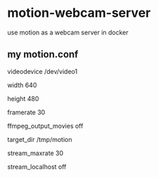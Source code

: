 # motion-webcam-server

use motion as a webcam server in docker

## my motion.conf

videodevice /dev/video1

width 640

height 480

framerate 30

ffmpeg_output_movies off

target_dir /tmp/motion

stream_maxrate 30

stream_localhost off
